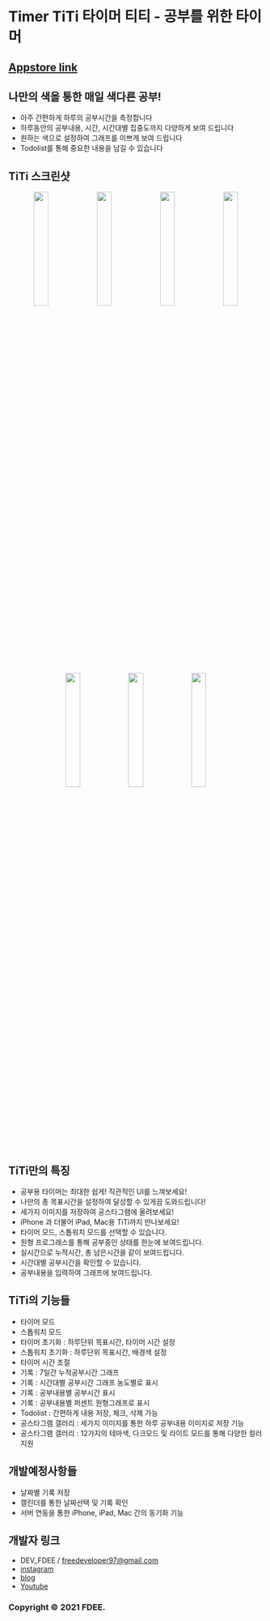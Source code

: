 # Timer TiTi 타이머 티티 - 공부를 위한 타이머
## [Appstore link](https://apps.apple.com/kr/app/titi-공부를-위한-타이머/id1519159240)

## 나만의 색을 통한 매일 색다른 공부!
* 아주 간편하게 하루의 공부시간을 측정합니다
* 하루동안의 공부내용, 시간, 시간대별 집중도까지 다양하게 보여 드립니다
* 원하는 색으로 설정하여 그래프를 이쁘게 보여 드립니다
* Todolist를 통해 중요한 내용을 남길 수 있습니다

## TiTi 스크린샷
<p align="center" width="100%">
<img width="24%" src = "https://user-images.githubusercontent.com/65349445/122640717-fb0ad980-d13b-11eb-9627-b1c063821d92.png">
<img width="24%" src = "https://user-images.githubusercontent.com/65349445/122640650-a8312200-d13b-11eb-8a53-12e0ed329c8f.png">
<img width="24%" src = "https://user-images.githubusercontent.com/65349445/122640729-0cec7c80-d13c-11eb-9c40-b69d5ab8b409.png">
<img width="24%" src = "https://user-images.githubusercontent.com/65349445/122640736-15dd4e00-d13c-11eb-9364-bccf36ac7e02.png">
</p>
<p align="center" width="100%">
<img width="24%" src = "https://user-images.githubusercontent.com/65349445/122640746-1ece1f80-d13c-11eb-8f2d-dfcb2ec27709.png">
<img width="24%" src = "https://user-images.githubusercontent.com/65349445/122640757-27265a80-d13c-11eb-9b74-8f6e72aa8155.png">
<img width="24%" src = "https://user-images.githubusercontent.com/65349445/122640767-2e4d6880-d13c-11eb-9667-65986bd2de18.png">
</p>

## TiTi만의 특징
* 공부용 타이머는 최대한 쉽게! 직관적인 UI를 느껴보세요!
* 나만의 총 목표시간을 설정하여 달성할 수 있게끔 도와드립니다!
* 세가지 이미지를 저장하여 공스타그램에 올려보세요!
* iPhone 과 더불어 iPad, Mac용 TiTi까지 만나보세요!
* 타이머 모드, 스톱워치 모드를 선택할 수 있습니다.
* 원형 프로그래스를 통해 공부중인 상태를 한눈에 보여드립니다.
* 실시간으로 누적시간, 총 남은시간을 같이 보여드립니다.
* 시간대별 공부시간을 확인할 수 있습니다.
* 공부내용을 입력하여 그래프에 보여드립니다.

## TiTi의 기능들
* 타이머 모드
* 스톱워치 모드
* 타이머 초기화 : 하루단위 목표시간, 타이머 시간 설정
* 스톱워치 초기화 : 하루단위 목표시간, 배경색 설정
* 타이머 시간 조절
* 기록 : 7일간 누적공부시간 그래프
* 기록 : 시간대별 공부시간 그래프 농도별로 표시
* 기록 : 공부내용별 공부시간 표시
* 기록 : 공부내용별 퍼센트 원형그래프로 표시
* Todolist : 간편하게 내용 저장, 체크, 삭제 가능
* 공스타그램 갤러리 : 세가지 이미지를 통한 하루 공부내용 이미지로 저장 기능
* 공스타그램 갤러리 : 12가지의 테마색, 다크모드 및 라이트 모드를 통해 다양한 컬러 지원

## 개발예정사항들
* 날짜별 기록 저장
* 캘린더를 통한 날짜선택 및 기록 확인
* 서버 연동을 통한 iPhone, iPad, Mac 간의 동기화 기능

## 개발자 링크
* DEV_FDEE / freedeveloper97@gmail.com
* [instagram](https://www.instagram.com/dev_fdee/?hl=ko)
* [blog](https://fdee.tistory.com)
* [Youtube](https://www.youtube.com/channel/UCbdetgcLOrW7qRB0907UjTw)

### Copyright © 2021 FDEE.
